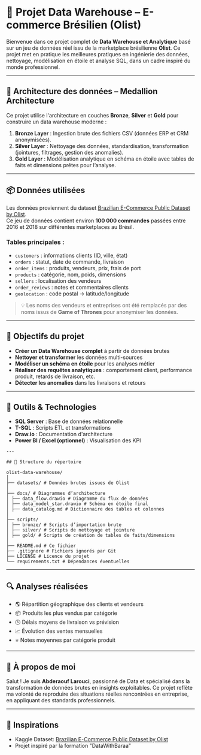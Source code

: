 # 🛒 Projet Data Warehouse – E-commerce Brésilien (Olist)

Bienvenue dans ce projet complet de **Data Warehouse et Analytique** basé sur un jeu de données réel issu de la marketplace brésilienne **Olist**. Ce projet met en pratique les meilleures pratiques en ingénierie des données, nettoyage, modélisation en étoile et analyse SQL, dans un cadre inspiré du monde professionnel.

---

## 🧱 Architecture des données – Medallion Architecture

Ce projet utilise l'architecture en couches **Bronze**, **Silver** et **Gold** pour construire un data warehouse moderne :

1. **Bronze Layer** : Ingestion brute des fichiers CSV (données ERP et CRM anonymisées).
2. **Silver Layer** : Nettoyage des données, standardisation, transformation (jointures, filtrages, gestion des anomalies).
3. **Gold Layer** : Modélisation analytique en schéma en étoile avec tables de faits et dimensions prêtes pour l’analyse.

---

## 📦 Données utilisées

Les données proviennent du dataset [Brazilian E-Commerce Public Dataset by Olist](https://www.kaggle.com/datasets/olistbr/brazilian-ecommerce).  
Ce jeu de données contient environ **100 000 commandes** passées entre 2016 et 2018 sur différentes marketplaces au Brésil.

### Tables principales :
- `customers` : informations clients (ID, ville, état)
- `orders` : statut, date de commande, livraison
- `order_items` : produits, vendeurs, prix, frais de port
- `products` : catégorie, nom, poids, dimensions
- `sellers` : localisation des vendeurs
- `order_reviews` : notes et commentaires clients
- `geolocation` : code postal → latitude/longitude

> 💡 Les noms des vendeurs et entreprises ont été remplacés par des noms issus de **Game of Thrones** pour anonymiser les données.

---

## 🎯 Objectifs du projet

- **Créer un Data Warehouse complet** à partir de données brutes
- **Nettoyer et transformer** les données multi-sources
- **Modéliser un schéma en étoile** pour les analyses métier
- **Réaliser des requêtes analytiques** : comportement client, performance produit, retards de livraison, etc.
- **Détecter les anomalies** dans les livraisons et retours

---

## 🧰 Outils & Technologies

- **SQL Server** : Base de données relationnelle
- **T-SQL** : Scripts ETL et transformations
- **Draw.io** : Documentation d'architecture
- **Power BI / Excel (optionnel)** : Visualisation des KPI
```
---

## 📁 Structure du répertoire

olist-data-warehouse/  
│
├── datasets/ # Données brutes issues de Olist
│
├── docs/ # Diagrammes d’architecture
│ ├── data_flow.drawio # Diagramme du flux de données
│ ├── data_model_star.drawio # Schéma en étoile final
│ ├── data_catalog.md # Dictionnaire des tables et colonnes
│
├── scripts/
│ ├── bronze/ # Scripts d’importation brute
│ ├── silver/ # Scripts de nettoyage et jointure
│ ├── gold/ # Scripts de création de tables de faits/dimensions
│
├── README.md # Ce fichier
├── .gitignore # Fichiers ignorés par Git
├── LICENSE # Licence du projet
└── requirements.txt # Dépendances éventuelles
```
---

## 🔍 Analyses réalisées

- 🌎 Répartition géographique des clients et vendeurs
- 📦 Produits les plus vendus par catégorie
- 🕒 Délais moyens de livraison vs prévision
- 📈 Évolution des ventes mensuelles
- ⭐ Notes moyennes par catégorie produit

---

## 🌟 À propos de moi

Salut ! Je suis **Abderaouf Larouci**, passionné de Data et spécialisé dans la transformation de données brutes en insights exploitables. Ce projet reflète ma volonté de reproduire des situations réelles rencontrées en entreprise, en appliquant des standards professionnels.

---

## 📌 Inspirations

- Kaggle Dataset: [Brazilian E-Commerce Public Dataset by Olist](https://www.kaggle.com/datasets/olistbr/brazilian-ecommerce)
- Projet inspiré par la formation "DataWithBaraa"


